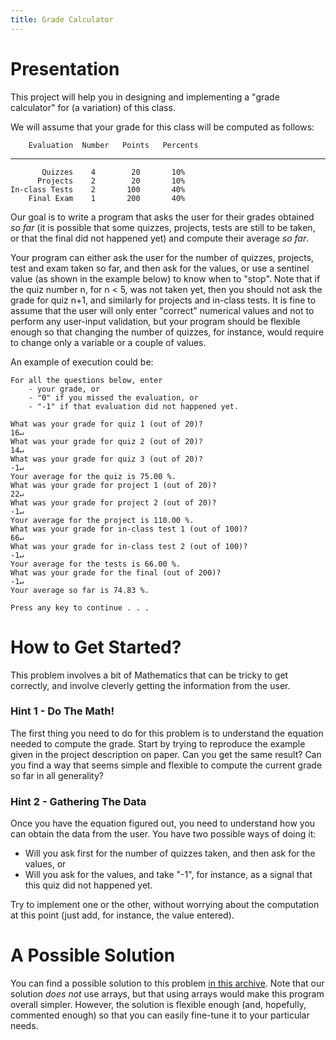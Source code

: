 ```yaml
---
title: Grade Calculator
---
```


# Presentation 

This project will help you in designing and implementing a "grade calculator" for (a variation) of this class.

We will assume that your grade for this class will be computed as follows:

        Evaluation  Number   Points   Percents
  ---------------- -------- -------- ----------
           Quizzes    4        20       10%
          Projects    2        20       10%
    In-class Tests    2       100       40%
        Final Exam    1       200       40%

Our goal is to write a program that asks the user for their grades obtained *so far* (it is possible that some quizzes, projects, tests are still to be taken, or that the final did not happened yet) and compute their average *so far*.

Your program can either ask the user for the number of quizzes, projects, test and exam taken so far, and then ask for the values, or use a sentinel value (as shown in the example below) to know when to "stop".
Note that if the quiz number n, for n < 5, was not taken yet, then you should not ask the grade for quiz n+1, and similarly for projects and in-class tests.
It is fine to assume that the user will only enter "correct" numerical values and not to perform any user-input validation, but your program should be flexible enough so that changing the number of quizzes, for instance, would require to change only a
variable or a couple of values.

An example of execution could be:

```{.text}
For all the questions below, enter 
    - your grade, or 
    - "0" if you missed the evaluation, or
    - "-1" if that evaluation did not happened yet.

What was your grade for quiz 1 (out of 20)?
16↵
What was your grade for quiz 2 (out of 20)?
14↵
What was your grade for quiz 3 (out of 20)?
-1↵
Your average for the quiz is 75.00 %.
What was your grade for project 1 (out of 20)? 
22↵
What was your grade for project 2 (out of 20)? 
-1↵
Your average for the project is 110.00 %.
What was your grade for in-class test 1 (out of 100)? 
66↵
What was your grade for in-class test 2 (out of 100)? 
-1↵
Your average for the tests is 66.00 %.
What was your grade for the final (out of 200)?
-1↵
Your average so far is 74.83 %.

Press any key to continue . . .
```

# How to Get Started?

This problem involves a bit of Mathematics that can be tricky to get correctly, and involve cleverly getting the information from the user.

### Hint 1 - Do The Math!

The first thing you need to do for this problem is to understand the equation needed to compute the grade.
Start by trying to reproduce the example given in the project description on paper.
Can you get the same result?
Can you find a way that seems simple and flexible to compute the current grade so far in all generality?

### Hint 2 - Gathering The Data

Once you have the equation figured out, you need to understand how you can obtain the data from the user.
You have two possible ways of doing it:

- Will you ask first for the number of quizzes taken, and then ask for the values, or
- Will you ask for the values, and take "-1", for instance, as a signal that this quiz did not happened yet.

Try to implement one or the other, without worrying about the computation at this point (just add, for instance, the value entered).

# A Possible Solution

You can find a possible solution to this problem [in this archive](Grade_Calculator.zip).
Note that our solution _does not_ use arrays, but that using arrays would make this program overall simpler.
However, the solution is flexible enough (and, hopefully, commented enough) so that you can easily fine-tune it to your particular needs.
